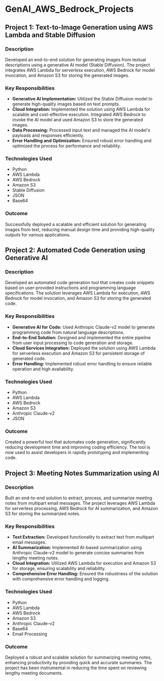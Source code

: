 # GenAI_AWS_Bedrock_Projects
## Project 1: Text-to-Image Generation using AWS Lambda and Stable Diffusion
### Description
Developed an end-to-end solution for generating images from textual descriptions using a generative AI model (Stable Diffusion). The project integrates AWS Lambda for serverless execution, AWS Bedrock for model invocation, and Amazon S3 for storing the generated images.

### Key Responsibilities
* **Generative AI Implementation:** Utilized the Stable Diffusion model to generate high-quality images based on text prompts.
* **Cloud Integration:** Implemented the solution using AWS Lambda for scalable and cost-effective execution. Integrated AWS Bedrock to invoke the AI model and used Amazon S3 to store the generated images.
* **Data Processing:** Processed input text and managed the AI model's payloads and responses efficiently.
* **Error Handling and Optimization:** Ensured robust error handling and optimized the process for performance and reliability.

### Technologies Used
* Python
* AWS Lambda
* AWS Bedrock
* Amazon S3
* Stable Diffusion
* JSON
* Base64

### Outcome
Successfully deployed a scalable and efficient solution for generating images from text, reducing manual design time and providing high-quality outputs for various applications.


## Project 2: Automated Code Generation using Generative AI
### Description
Developed an automated code generation tool that creates code snippets based on user-provided instructions and programming language specifications. The solution leverages AWS Lambda for execution, AWS Bedrock for model invocation, and Amazon S3 for storing the generated code.

### Key Responsibilities
* **Generative AI for Code:** Used Anthropic Claude-v2 model to generate programming code from natural language descriptions.
* **End-to-End Solution:** Designed and implemented the entire pipeline from user input processing to code generation and storage.
* **Cloud Services Integration:** Deployed the solution using AWS Lambda for serverless execution and Amazon S3 for persistent storage of generated code.
* **Error Handling:** Implemented robust error handling to ensure reliable operation and high availability.

### Technologies Used
* Python
* AWS Lambda
* AWS Bedrock
* Amazon S3
* Anthropic Claude-v2
* JSON

### Outcome
Created a powerful tool that automates code generation, significantly reducing development time and improving coding efficiency. The tool is now used to assist developers in rapidly prototyping and implementing code.

## Project 3: Meeting Notes Summarization using AI
### Description
Built an end-to-end solution to extract, process, and summarize meeting notes from multipart email messages. The project leverages AWS Lambda for serverless processing, AWS Bedrock for AI summarization, and Amazon S3 for storing the summarized notes.

### Key Responsibilities
* **Text Extraction:** Developed functionality to extract text from multipart email messages.
* **AI Summarization:** Implemented AI-based summarization using Anthropic Claude-v2 model to generate concise summaries from lengthy meeting notes.
* **Cloud Integration:** Utilized AWS Lambda for execution and Amazon S3 for storage, ensuring scalability and reliability.
* **Comprehensive Error Handling:** Ensured the robustness of the solution with comprehensive error handling and logging.

### Technologies Used
* Python
* AWS Lambda
* AWS Bedrock
* Amazon S3
* Anthropic Claude-v2
* Base64
* Email Processing

### Outcome
Deployed a robust and scalable solution for summarizing meeting notes, enhancing productivity by providing quick and accurate summaries. The project has been instrumental in reducing the time spent on reviewing lengthy meeting documents.




